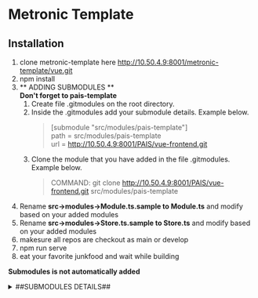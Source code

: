 # Metronic Template

## Installation

1. clone metronic-template here http://10.50.4.9:8001/metronic-template/vue.git
2. npm install
3. ** ADDING SUBMODULES ** <br>
    **Don't forget to pais-template**
    1. Create file .gitmodules on the root directory.
    2. Inside the .gitmodules add your submodule details. Example below.<br>
        >	[submodule "src/modules/pais-template"]<br>
	    >	path = src/modules/pais-template<br>
	    >	url = http://10.50.4.9:8001/PAIS/vue-frontend.git<br>
    3. Clone the module that you have added in the file .gitmodules. Example below.<br>
        >	COMMAND: git clone http://10.50.4.9:8001/PAIS/vue-frontend.git src/modules/pais-template<br>
4. Rename **src->modules->Module.ts.sample to Module.ts** and modify based on your added modules
5. Rename **src->modules->Store.ts.sample to Store.ts** and modify based on your added modules
6. makesure all repos are checkout as main or develop
7. npm run serve
8. eat your favorite junkfood and wait while building

**Submodules is not automatically added**

<details>
  <summary markdown="span"> ##SUBMODULES DETAILS## </summary>
    <details>
    [root folder]
        <summary markdown="span"> PAIS-TEMPLATE </summary>
        
        [submodule "src/modules/pais-template"]<br>
    	path = src/modules/pais-template<br>
    	url = http://10.50.4.9:8001/PAIS/vue-frontend.git<br>
    	branch = main 
    	
	</details>
	
    <details>
        <summary markdown="span"> CMIS </summary>
        [submodule "src/modules/cmis"]<br>
    	path = src/modules/cmis<br>
    	url = http://10.50.4.9:8001/PAHRMISV2/frontend/cmis.git<br>
    	branch = develop 
	</details>
	
    <details>
        <summary markdown="span"> PAPIS </summary>
        [submodule "src/modules/papis"]<br>
    	path = src/modules/papis<br>
    	url = http://10.50.4.9:8001/PAHRMISV2/frontend/papis.git<br>
    	branch = develop 
	</details>
	
    <details>
        <summary markdown="span"> Retirment IS </summary>
        [submodule "src/modules/ris"]<br>
    	path = src/modules/ris<br>
    	url = http://10.50.4.9:8001/PAHRMISV2/frontend/retirement-is.git<br>
    	branch = main 
	</details>
	
    <details>
        <summary markdown="span"> ORDER PUB </summary>
        [submodule "src/modules/opis"]<br>
    	path = src/modules/opis<br>
    	url = http://10.50.4.9:8001/PAHRMISV2/frontend/opis.git<br>
    	branch = develop 
	</details>
	
    <details>
        <summary markdown="span"> MPF </summary>
        [submodule "src/modules/mpf"]<br>
    	path = src/modules/mpf<br>
    	url = http://10.50.4.9:8001/PAHRMISV2/frontend/mpf.git<br>
    	branch = develop 
	</details>
	
    <details>
        <summary markdown="span"> DIRS </summary>
        [submodule "src/modules/diras"]<br>
    	path = src/modules/diras<br>
    	url = http://10.50.4.9:8001/PAHRMISV2/frontend/dental.git<br>
    	branch = main 
	</details>
	
</details>



## NOTE
Before adding plugins and thirdparties
please contact @baniagaeugene @henrillics @c0smic for approval

## Starting mock API ##
1. Run the mock api by this command => "npm run mock"

Sample structure
[root folder]
> mock(folder)
    > transaction(folder)
        > list.js(file)

Routes should be 
localhost:3000/mockApi/[module]/[folder]-[folder]-[file].js